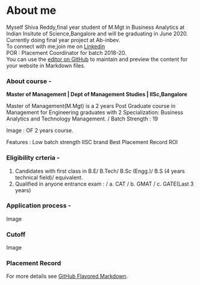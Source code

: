 # About me

Myself Shiva Reddy,final year student of M.Mgt in Business Analytics at Indian Insitute of Science,Bangalore and will be graduating in June 2020.\
Currently doing final year project at Ab-inbev. \
To connect with me,join me on [Linkedin](https://www.linkedin.com/in/shivshankar-reddy/)\
POR : Placement Coordinator for batch 2018-20.\
You can use the [editor on GitHub](https://github.com/shireddy/shireddy.github.io/edit/master/index.md) to maintain and preview the content for your website in Markdown files.

### About course -
**Master of Management | Dept of Management Studies | IISc,Bangalore**

Master of Management(M.Mgt) is a 2 years Post Graduate course in Management for Engineering graduates with 2 Specialization: Business Analytics and Technology Management. /
Batch Strength : 19

Image : OF 2 years course.

Features :
Low batch strength
IISC brand 
Best Placement Record
ROI

### Eligibility crteria  -

1. Candidates with first class in B.E/ B.Tech/ B.Sc (Engg.)/ B.S (4 years technical field)/ equivalent.
2. Qualified in anyone entrance exam : /
    a. CAT /
    b. GMAT /
    c. GATE(Last 3 years)
    
### Application process -

Image

### Cutoff

Image

### Placement Record


For more details see [GitHub Flavored Markdown](https://guides.github.com/features/mastering-markdown/).


